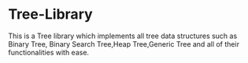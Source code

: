 # Tree-Library
This is a Tree library which implements all tree data structures such as Binary Tree, Binary Search Tree,Heap Tree,Generic Tree and all of their functionalities with ease.
